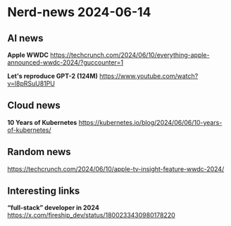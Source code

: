 # Nerd-news 2024-06-14

## AI news 

**Apple WWDC**
https://techcrunch.com/2024/06/10/everything-apple-announced-wwdc-2024/?guccounter=1

**Let's reproduce GPT-2 (124M)**
https://www.youtube.com/watch?v=l8pRSuU81PU

## Cloud news

**10 Years of Kubernetes**
https://kubernetes.io/blog/2024/06/06/10-years-of-kubernetes/

## Random news

https://techcrunch.com/2024/06/10/apple-tv-insight-feature-wwdc-2024/

## Interesting links

**“full-stack” developer in 2024**
https://x.com/fireship_dev/status/1800233430980178220
